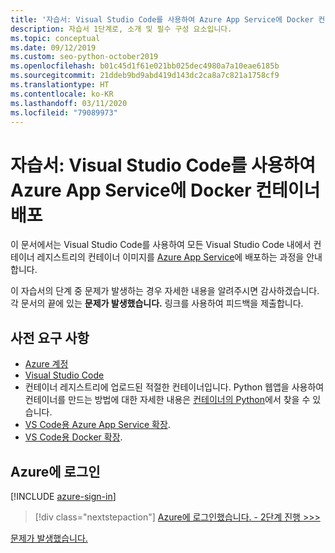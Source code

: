 ```yaml
---
title: '자습서: Visual Studio Code를 사용하여 Azure App Service에 Docker 컨테이너 배포'
description: 자습서 1단계로, 소개 및 필수 구성 요소입니다.
ms.topic: conceptual
ms.date: 09/12/2019
ms.custom: seo-python-october2019
ms.openlocfilehash: b01c45d1f61e021bb025dec4980a7a10eae6185b
ms.sourcegitcommit: 21ddeb9bd9abd419d143dc2ca8a7c821a1758cf9
ms.translationtype: HT
ms.contentlocale: ko-KR
ms.lasthandoff: 03/11/2020
ms.locfileid: "79089973"
---
```

# <a name="tutorial-deploy-docker-containers-to-azure-app-service-with-visual-studio-code"></a>자습서: Visual Studio Code를 사용하여 Azure App Service에 Docker 컨테이너 배포

이 문서에서는 Visual Studio Code를 사용하여 모든 Visual Studio Code 내에서 컨테이너 레지스트리의 컨테이너 이미지를 [Azure App Service](https://azure.microsoft.com/services/app-service/containers/)에 배포하는 과정을 안내합니다.

이 자습서의 단계 중 문제가 발생하는 경우 자세한 내용을 알려주시면 감사하겠습니다. 각 문서의 끝에 있는 **문제가 발생했습니다.** 링크를 사용하여 피드백을 제출합니다.

## <a name="prerequisites"></a>사전 요구 사항

- [Azure 계정](https://azure.microsoft.com/free/?utm_source=campaign&utm_campaign=vscode-tutorial-docker-extension&mktingSource=vscode-tutorial-docker-extension)
- [Visual Studio Code](https://code.visualstudio.com/)
- 컨테이너 레지스트리에 업로드된 적절한 컨테이너입니다. Python 웹앱을 사용하여 컨테이너를 만드는 방법에 대한 자세한 내용은 [컨테이너의 Python](https://code.visualstudio.com/docs/containers/quickstart-python)에서 찾을 수 있습니다.
- [VS Code용 Azure App Service 확장](https://marketplace.visualstudio.com/items?itemName=ms-azuretools.vscode-azureappservice).
- [VS Code용 Docker 확장](https://marketplace.visualstudio.com/items?itemName=ms-azuretools.vscode-docker).

## <a name="sign-in-to-azure"></a>Azure에 로그인

[!INCLUDE [azure-sign-in](includes/azure-sign-in.md)]

> [!div class="nextstepaction"]
> [Azure에 로그인했습니다. - 2단계 진행 >>>](tutorial-deploy-containers-02.md)

[문제가 발생했습니다.](https://www.research.net/r/PWZWZ52?tutorial=vscode-appservice-containers&step=01-verify-prerequisites)
